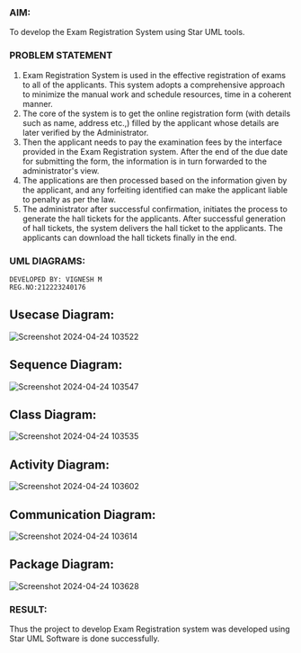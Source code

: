 ### AIM:
To develop the Exam Registration System using Star UML tools.
### PROBLEM STATEMENT
1. Exam Registration System is used in the effective registration of exams to all of the
applicants. This system adopts a comprehensive approach to minimize the manual work and
schedule resources, time in a coherent manner.
2. The core of the system is to get the online registration form (with details such as name,
address etc.,) filled by the applicant whose details are later verified by the Administrator.
3. Then the applicant needs to pay the examination fees by the interface provided in the
Exam Registration system. After the end of the due date for submitting the form, the
information is in turn forwarded to the administrator's view.
4. The applications are then processed based on the information given by the applicant,
and any forfeiting identified can make the applicant liable to penalty as per the law.
5. The administrator after successful confirmation, initiates the process to generate the
hall tickets for the applicants. After successful generation of hall tickets, the system delivers
the hall ticket to the applicants. The applicants can download the hall tickets finally in the end.
### UML DIAGRAMS:
```
DEVELOPED BY: VIGNESH M
REG.NO:212223240176
```
## Usecase Diagram:
![Screenshot 2024-04-24 103522](https://github.com/vigneshvickyu/LAB-6-Online-examination-system/assets/151948835/7e85c96d-0d6d-4907-9db1-92f45c8e38c3)

## Sequence Diagram:
![Screenshot 2024-04-24 103547](https://github.com/vigneshvickyu/LAB-6-Online-examination-system/assets/151948835/b2942899-e3ed-46f0-857c-92d9f92feae3)

## Class Diagram:
![Screenshot 2024-04-24 103535](https://github.com/vigneshvickyu/LAB-6-Online-examination-system/assets/151948835/24f892ba-450c-428f-b580-8168a891b434)

## Activity Diagram:
![Screenshot 2024-04-24 103602](https://github.com/vigneshvickyu/LAB-6-Online-examination-system/assets/151948835/a815ff42-50b1-4301-acfa-0bc3f454dae6)

## Communication Diagram:
![Screenshot 2024-04-24 103614](https://github.com/vigneshvickyu/LAB-6-Online-examination-system/assets/151948835/6d8d42ad-8096-416f-b808-aabb1ca6f9ff)

## Package Diagram:
![Screenshot 2024-04-24 103628](https://github.com/vigneshvickyu/LAB-6-Online-examination-system/assets/151948835/1d259d73-5196-40a3-b3e4-54046eab4ca2)

### RESULT:
Thus the project to develop Exam Registration system was developed using Star UML
Software is done successfully.
